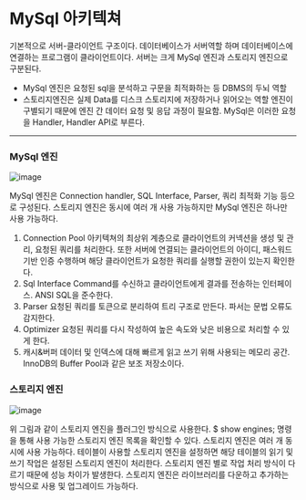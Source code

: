 # MySql 아키텍쳐

기본적으로 서버-클라이언트 구조이다. 데이터베이스가 서버역할 하며 데이터베이스에 연결하는 프로그램이 클라이언트이다. 서버는 크게 MySql 엔진과 스토리지 엔진으로 구분된다. 
- MySql 엔진은 요청된 sql을 분석하고 구문을 최적화하는 등 DBMS의 두뇌 역할
- 스토리지엔진은 실제 Data를 디스크 스토리지에 저장하거나 읽어오는 역할
엔진이 구별되기 때문에 엔진 간 데이터 요청 및 응답 과정이 필요함. MySql은 이러한 요청을 Handler, Handler API로 부른다.

---


### MySql 엔진

![image](https://github.com/Yuhyeingjoo/MySql-Study/assets/54518241/20c946e6-3a68-4530-a3ff-2529c8db8fea)

MySql 엔진은 Connection handler, SQL Interface, Parser, 쿼리 최적화 기능 등으로 구성된다. 스토리지 엔진은 동시에 여러 개 사용 가능하지만 MySql 엔진은 하나만 사용 가능하다.

1. Connection Pool
   아키텍쳐의 최상위 계층으로 클라이언트의 커넥션을 생성 및 관리, 요청된 쿼리를 처리한다. 또한 서버에 연결되는 클라이언트의 아이디, 패스워드 기반 인증 수행하며 해당 클라이언트가 요청한 쿼리를 실행할 권한이 있는지 확인한다. 
2. Sql Interface
   Command를 수신하고 클라이언트에게 결과를 전송하는 인터페이스. ANSI SQL을 준수한다.
3. Parser
   요청된 쿼리를 토큰으로 분리하여 트리 구조로 만든다. 파서는 문법 오류도 감지한다.
4. Optimizer
   요청된 쿼리를 다시 작성하여 높은 속도와 낮은 비용으로 처리할 수 있게 한다.
5. 캐시&버퍼
   데이터 및 인덱스에 대해 빠르게 읽고 쓰기 위해 사용되는 메모리 공간. InnoDB의 Buffer Pool과 같은 보조 저장소이다.


### 스토리지 엔진

![image](https://github.com/Yuhyeingjoo/MySql-Study/assets/54518241/a2f5f0c7-1c85-4319-a9ce-1491a2862b4b)

위 그림과 같이 스토리지 엔진을 플러그인 방식으로 사용한다.
$ show engines;
명령을 통해 사용 가능한 스토리지 엔진 목록을 확인할 수 있다. 
스토리지 엔진은 여러 개 동시에 사용 가능하다. 테이블이 사용할 스토리지 엔진을 설정하면 해당 테이블의 읽기 및 쓰기 작업은 설정된 스토리지 엔진이 처리한다. 스토리지 엔진 별로 작업 처리 방식이 다르기 때문에 성능 차이가 발생한다. 스토리지 엔진은 라이브러리를 다운하고 추가하는 방식으로 사용 및 업그레이드 가능하다. 

